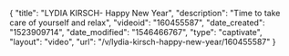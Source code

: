{
    "title": "LYDIA KIRSCH- Happy New Year",
    "description": "Time to take care of yourself and relax",
    "videoid": "160455587",
    "date_created": "1523909714",
    "date_modified": "1546466767",
    "type": "captivate",
    "layout": "video",
    "url": "\/v\/lydia-kirsch-happy-new-year\/160455587"
}